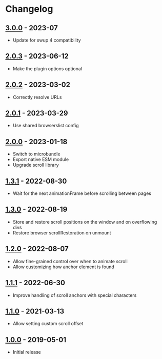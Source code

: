 # Changelog

<!-- ## [Unreleased] -->

## [3.0.0] - 2023-07

- Update for swup 4 compatibility

## [2.0.3] - 2023-06-12

- Make the plugin options optional

## [2.0.2] - 2023-03-02

- Correctly resolve URLs

## [2.0.1] - 2023-03-29

- Use shared browserslist config

## [2.0.0] - 2023-01-18

- Switch to microbundle
- Export native ESM module
- Upgrade scroll library

## [1.3.1] - 2022-08-30

- Wait for the next animationFrame before scrolling between pages

## [1.3.0] - 2022-08-19

- Store and restore scroll positions on the window and on overflowing divs
- Restore browser scrollRestoration on unmount

## [1.2.0] - 2022-08-07

- Allow fine-grained control over when to animate scroll
- Allow customizing how anchor element is found

## [1.1.1] - 2022-06-30

- Improve handling of scroll anchors with special characters

## [1.1.0] - 2021-03-13

- Allow setting custom scroll offset

## [1.0.0] - 2019-05-01

- Initial release

[Unreleased]: https://github.com/swup/scroll-plugin/compare/3.0.0...HEAD

[3.0.0]: https://github.com/swup/scroll-plugin/releases/tag/3.0.0
[2.0.3]: https://github.com/swup/scroll-plugin/releases/tag/2.0.3
[2.0.2]: https://github.com/swup/scroll-plugin/releases/tag/2.0.2
[2.0.1]: https://github.com/swup/scroll-plugin/releases/tag/2.0.1
[2.0.0]: https://github.com/swup/scroll-plugin/releases/tag/2.0.0
[1.3.1]: https://github.com/swup/scroll-plugin/releases/tag/1.3.1
[1.3.0]: https://github.com/swup/scroll-plugin/releases/tag/1.3.0
[1.2.0]: https://github.com/swup/scroll-plugin/releases/tag/1.2.0
[1.1.1]: https://github.com/swup/scroll-plugin/releases/tag/1.1.1
[1.1.0]: https://github.com/swup/scroll-plugin/releases/tag/1.1.0
[1.0.0]: https://github.com/swup/scroll-plugin/releases/tag/1.0.0
